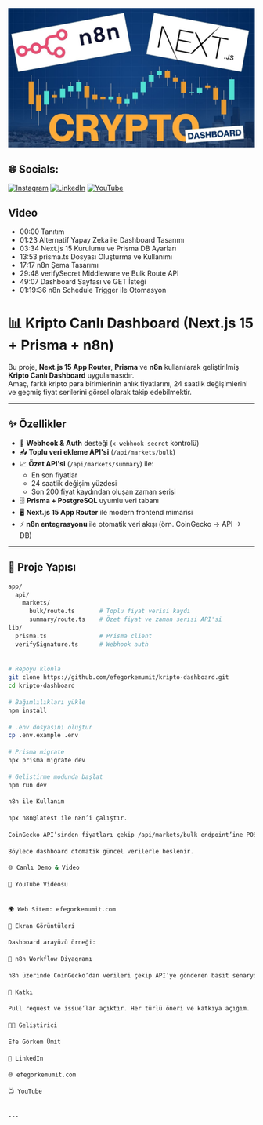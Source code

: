 
<a href="" rel="nofollow">
<img src="https://github.com/efegorkemumit/crypto-n8n/blob/master/public/kripto.jpg"
 style="max-width: 100%;">
</a>

<div></div>

## 🌐 Socials:
[![Instagram](https://img.shields.io/badge/Instagram-%23E4405F.svg?logo=Instagram&logoColor=white)](https://instagram.com/efegorkemumit) [![LinkedIn](https://img.shields.io/badge/LinkedIn-%230077B5.svg?logo=linkedin&logoColor=white)](https://www.linkedin.com/in/efe-g%C3%B6rkem-%C3%BCmit-a084009b/) [![YouTube](https://img.shields.io/badge/YouTube-%23FF0000.svg?logo=YouTube&logoColor=white)](https://youtube.com/@@EfeGorkemUmit) 


## Video
- 00:00 Tanıtım
- 01:23 Alternatif Yapay Zeka ile Dashboard Tasarımı 
- 03:34 Next.js 15 Kurulumu ve Prisma DB Ayarları 
- 13:53 prisma.ts Dosyası Oluşturma ve Kullanımı
- 17:17 n8n Şema Tasarımı 
- 29:48 verifySecret Middleware ve Bulk Route API
- 49:07 Dashboard Sayfası ve GET İsteği
- 01:19:36 n8n Schedule Trigger ile Otomasyon


# 📊 Kripto Canlı Dashboard (Next.js 15 + Prisma + n8n)

Bu proje, **Next.js 15 App Router**, **Prisma** ve **n8n** kullanılarak geliştirilmiş **Kripto Canlı Dashboard** uygulamasıdır.  
Amaç, farklı kripto para birimlerinin anlık fiyatlarını, 24 saatlik değişimlerini ve geçmiş fiyat serilerini görsel olarak takip edebilmektir.  

---

## ✨ Özellikler

- 🔐 **Webhook & Auth** desteği (`x-webhook-secret` kontrolü)  
- 📥 **Toplu veri ekleme API'si** (`/api/markets/bulk`)  
- 📈 **Özet API'si** (`/api/markets/summary`) ile:
  - En son fiyatlar
  - 24 saatlik değişim yüzdesi
  - Son 200 fiyat kaydından oluşan zaman serisi  
- 🗄️ **Prisma + PostgreSQL** uyumlu veri tabanı  
- 🖥️ **Next.js 15 App Router** ile modern frontend mimarisi  
- ⚡ **n8n entegrasyonu** ile otomatik veri akışı (örn. CoinGecko → API → DB)  

---

## 📂 Proje Yapısı

```bash
app/
  api/
    markets/
      bulk/route.ts       # Toplu fiyat verisi kaydı
      summary/route.ts    # Özet fiyat ve zaman serisi API'si
lib/
  prisma.ts               # Prisma client
  verifySignature.ts      # Webhook auth


# Repoyu klonla
git clone https://github.com/efegorkemumit/kripto-dashboard.git
cd kripto-dashboard

# Bağımlılıkları yükle
npm install

# .env dosyasını oluştur
cp .env.example .env

# Prisma migrate
npx prisma migrate dev

# Geliştirme modunda başlat
npm run dev

n8n ile Kullanım

npx n8n@latest ile n8n’i çalıştır.

CoinGecko API’sinden fiyatları çekip /api/markets/bulk endpoint’ine POST atan bir workflow oluştur.

Böylece dashboard otomatik güncel verilerle beslenir.

🌐 Canlı Demo & Video

🎥 YouTube Videosu


🌍 Web Sitem: efegorkemumit.com

📸 Ekran Görüntüleri

Dashboard arayüzü örneği:

🔄 n8n Workflow Diyagramı

n8n üzerinde CoinGecko’dan verileri çekip API’ye gönderen basit senaryo:

🤝 Katkı

Pull request ve issue’lar açıktır. Her türlü öneri ve katkıya açığım.

👨‍💻 Geliştirici

Efe Görkem Ümit

🔗 LinkedIn

🌐 efegorkemumit.com

📺 YouTube


---


